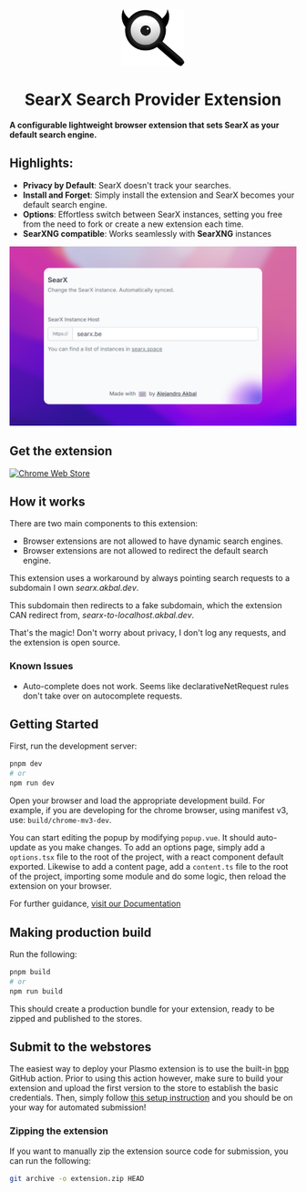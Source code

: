 <p align='center'>
  <img
  src='./assets/icon.svg'
  alt='Favicon' height='100'/>
</p>

<h1 align='center'>
SearX Search Provider Extension
</h1>

**A configurable lightweight browser extension that sets SearX as your default search engine.**

## Highlights:

- **Privacy by Default**: SearX doesn't track your searches.
- **Install and Forget**: Simply install the extension and SearX becomes your default search engine.
- **Options**: Effortless switch between SearX instances, setting you free from the need to fork or create a new
  extension each time.
- **SearXNG compatible**: Works seamlessly with **SearXNG** instances

![Preview](./assets/store_1200x800.png)

## Get the extension

[![Chrome Web Store](https://storage.googleapis.com/web-dev-uploads/image/WlD8wC6g8khYWPJUsQceQkhXSlv1/HRs9MPufa1J1h5glNhut.png)](https://chrome.google.com/webstore/detail/hmbgmokpddhjjncclckdfnolbhfjnoam)

[//]: # ([![Firefox Add-ons]&#40;https://blog.mozilla.org/addons/files/2020/04/get-the-addon-fx-apr-2020.svg&#41;]&#40;https://addons.mozilla.org/en-US/firefox/addon/cache-disabler/&#41;)

## How it works

There are two main components to this extension:

- Browser extensions are not allowed to have dynamic search engines.
- Browser extensions are not allowed to redirect the default search engine.

This extension uses a workaround by always pointing search requests to a subdomain I own _searx.akbal.dev_.

This subdomain then redirects to a fake subdomain, which the extension CAN redirect from,
_searx-to-localhost.akbal.dev_.

That's the magic!
Don't worry about privacy, I don't log any requests, and the extension is open source.

### Known Issues

- Auto-complete does not work. Seems like declarativeNetRequest rules don't take over on autocomplete requests.

## Getting Started

First, run the development server:

```bash
pnpm dev
# or
npm run dev
```

Open your browser and load the appropriate development build. For example, if you are developing for the chrome browser,
using manifest v3, use: `build/chrome-mv3-dev`.

You can start editing the popup by modifying `popup.vue`. It should auto-update as you make changes. To add an options
page, simply add a `options.tsx` file to the root of the project, with a react component default exported. Likewise to
add a content page, add a `content.ts` file to the root of the project, importing some module and do some logic, then
reload the extension on your browser.

For further guidance, [visit our Documentation](https://docs.plasmo.com/)

## Making production build

Run the following:

```bash
pnpm build
# or
npm run build
```

This should create a production bundle for your extension, ready to be zipped and published to the stores.

## Submit to the webstores

The easiest way to deploy your Plasmo extension is to use the built-in [bpp](https://bpp.browser.market) GitHub action.
Prior to using this action however, make sure to build your extension and upload the first version to the store to
establish the basic credentials. Then, simply
follow [this setup instruction](https://docs.plasmo.com/framework/workflows/submit) and you should be on your way for
automated submission!

### Zipping the extension

If you want to manually zip the extension source code for submission, you can run the following:

```bash
git archive -o extension.zip HEAD
```